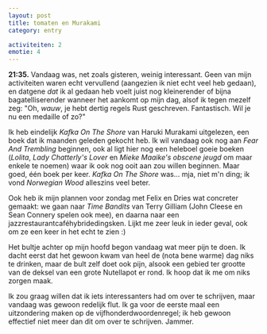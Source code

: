 ```yaml
---
layout: post
title: tomaten en Murakami
category: entry

activiteiten: 2
emotie: 4
---
```


**21:35.** Vandaag was, net zoals gisteren, weinig interessant. Geen van mijn activiteiten waren echt vervullend (aangezien ik niet echt veel heb gedaan), en datgene _dat_ ik al gedaan heb voelt juist nog kleinerender of bijna bagatelliserender wanneer het aankomt op mijn dag, alsof ik tegen mezelf zeg: "Oh, _wauw_, je hebt dertig regels Rust geschreven. Fantastisch. Wil je nu een medaille of zo?"

Ik heb eindelijk _Kafka On The Shore_ van Haruki Murakami uitgelezen, een boek dat ik maanden geleden gekocht heb. Ik wil vandaag ook nog aan _Fear And Trembling_ beginnen, ook al ligt hier nog een heleboel goeie boeken (_Lolita_, _Lady Chatterly's Lover_ en _Mieke Maaike's obscene jeugd_ om maar enkele te noemen) waar ik ook nog ooit aan zou willen beginnen. Maar goed, één boek per keer. _Kafka On The Shore_ was... mja, niet m'n ding; ik vond _Norwegian Wood_ alleszins veel beter.

Ook heb ik mijn plannen voor zondag met Felix en Dries wat concreter gemaakt: we gaan naar _Time Bandits_ van Terry Gilliam (John Cleese en Sean Connery spelen ook mee), en daarna naar een jazzrestaurantcaféhybridedingsken. Lijkt me zeer leuk in ieder geval, ook om ze een keer in het echt te zien :) 

Het bultje achter op mijn hoofd begon vandaag wat meer pijn te doen. Ik dacht eerst dat het gewoon kwam van heel de (nota bene warme) dag niks te drinken, maar de bult zelf doet ook pijn, alsook een gebied ter grootte van de deksel van een grote Nutellapot er rond. Ik hoop dat ik me om niks zorgen maak.

Ik zou graag willen dat ik iets interessanters had om over te schrijven, maar vandaag was gewoon redelijk flut. Ik ga voor de eerste maal een uitzondering maken op de vijfhonderdwoordenregel; ik heb gewoon effectief niet meer dan dit om over te schrijven. Jammer.
